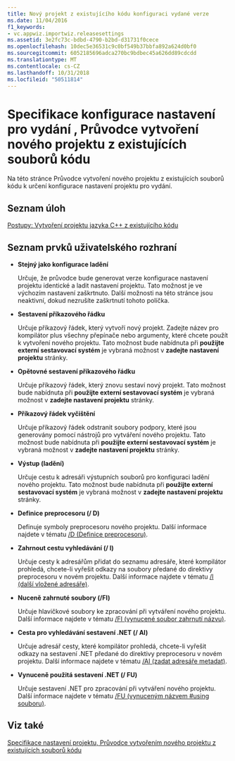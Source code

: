 ```yaml
---
title: Nový projekt z existujícího kódu konfiguraci vydané verze
ms.date: 11/04/2016
f1_keywords:
- vc.appwiz.importwiz.releasesettings
ms.assetid: 3e2fc73c-bdbd-4790-b2bd-d31731f0cece
ms.openlocfilehash: 10dec5e36531c9c0bf549b37bbfa892a624d0bf0
ms.sourcegitcommit: 6052185696adca270bc9bdbec45a626dd89cdcdd
ms.translationtype: MT
ms.contentlocale: cs-CZ
ms.lasthandoff: 10/31/2018
ms.locfileid: "50511814"
---
```

# <a name="specify-release-configuration-settings-create-new-project-from-existing-code-files-wizard"></a>Specifikace konfigurace nastavení pro vydání , Průvodce vytvoření nového projektu z existujících souborů kódu

Na této stránce Průvodce vytvoření nového projektu z existujících souborů kódu k určení konfigurace nastavení projektu pro vydání.

## <a name="task-list"></a>Seznam úloh

[Postupy: Vytvoření projektu jazyka C++ z existujícího kódu](../ide/how-to-create-a-cpp-project-from-existing-code.md)

## <a name="uielement-list"></a>Seznam prvků uživatelského rozhraní

- **Stejný jako konfigurace ladění**

   Určuje, že průvodce bude generovat verze konfigurace nastavení projektu identické a ladit nastavení projektu. Tato možnost je ve výchozím nastavení zaškrtnuto. Další možnosti na této stránce jsou neaktivní, dokud nezrušíte zaškrtnutí tohoto políčka.

- **Sestavení příkazového řádku**

   Určuje příkazový řádek, který vytvoří nový projekt. Zadejte název pro kompilátor plus všechny přepínače nebo argumenty, které chcete použít k vytvoření nového projektu. Tato možnost bude nabídnuta při **použijte externí sestavovací systém** je vybraná možnost v **zadejte nastavení projektu** stránky.

- **Opětovné sestavení příkazového řádku**

   Určuje příkazový řádek, který znovu sestaví nový projekt. Tato možnost bude nabídnuta při **použijte externí sestavovací systém** je vybraná možnost v **zadejte nastavení projektu** stránky.

- **Příkazový řádek vyčištění**

   Určuje příkazový řádek odstranit soubory podpory, které jsou generovány pomocí nástrojů pro vytváření nového projektu. Tato možnost bude nabídnuta při **použijte externí sestavovací systém** je vybraná možnost v **zadejte nastavení projektu** stránky.

- **Výstup (ladění)**

   Určuje cestu k adresáři výstupních souborů pro konfiguraci ladění nového projektu. Tato možnost bude nabídnuta při **použijte externí sestavovací systém** je vybraná možnost v **zadejte nastavení projektu** stránky.

- **Definice preprocesoru (/ D)**

   Definuje symboly preprocesoru nového projektu. Další informace najdete v tématu [/D (Definice preprocesoru)](../build/reference/d-preprocessor-definitions.md).

- **Zahrnout cestu vyhledávání (/ I)**

   Určuje cesty k adresářům přidat do seznamu adresáře, které kompilátor prohledá, chcete-li vyřešit odkazy na soubory předané do direktivy preprocesoru v novém projektu. Další informace najdete v tématu [/I (další vložené adresáře)](../build/reference/i-additional-include-directories.md).

- **Nuceně zahrnuté soubory (/FI)**

   Určuje hlavičkové soubory ke zpracování při vytváření nového projektu. Další informace najdete v tématu [/FI (vynucené soubor zahrnutí názvu)](../build/reference/fi-name-forced-include-file.md).

- **Cesta pro vyhledávání sestavení .NET (/ AI)**

   Určuje adresář cesty, které kompilátor prohledá, chcete-li vyřešit odkazy na sestavení .NET předané do direktivy preprocesoru v novém projektu. Další informace najdete v tématu [/AI (zadat adresáře metadat)](../build/reference/ai-specify-metadata-directories.md).

- **Vynuceně použitá sestavení .NET (/ FU)**

   Určuje sestavení .NET pro zpracování při vytváření nového projektu. Další informace najdete v tématu [/FU (vynuceným názvem #using souboru)](../build/reference/fu-name-forced-hash-using-file.md).

## <a name="see-also"></a>Viz také

[Specifikace nastavení projektu, Průvodce vytvořením nového projektu z existujících souborů kódu](../ide/specify-project-settings-create-new-project-from-existing-code-files-wizard.md)
